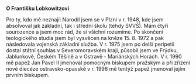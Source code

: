__O&nbsp;Františku Lobkowitzovi__

Pro ty, kdo mě neznají: Narodil jsem se v&nbsp;Plzni v&nbsp;r.&nbsp;1948, kde jsem absolvoval jak základní, tak i&nbsp;střední školu (tehdy SVVŠ). Mám čtyři sourozence a jsem moc rád, že si všichni rozumíme. Po skončení teologického studia jsem byl vysvěcen na&nbsp;kněze 15.&nbsp;8.&nbsp;1972 a pak následovala vojenská základní služba. V&nbsp;r.&nbsp;1975 jsem po delší peripetii dostal státní souhlas v&nbsp;Severomoravském kraji, působil jsem ve Frýdku, Jablunkově, Českém Těšíně a&nbsp;v&nbsp;Ostravě - Mariánských Horách. V&nbsp;r.&nbsp;1990 mě papež Jan Pavel II jmenoval pomocným biskupem pražským a při zřízení nové diecéze ostravsko-opavské v&nbsp;r.&nbsp;1996 mě tentýž papež jmenoval jejím prvním biskupem.
